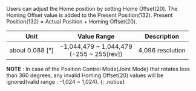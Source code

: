 Users can adjust the Home position by setting Home Offset(20). The Homing Offset value is added to the Present Position(132).
Present Position(132) = Actual Position + Homing Offset(20).

|Unit|Value Range|Description|
| :---: | :---: | :---: |
|about 0.088 [&deg;]|-1,044,479 ~ 1,044,479<br />(-255 ~ 255[rev])|4,096 resolution|

**NOTE** : In case of the Position Control Mode(Joint Mode) that rotates less than 360 degrees, any invalid Homing Offset(20) values will be ignored(valid range : -1,024 ~ 1,024).
{: .notice}
